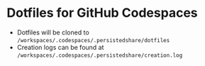 # Dotfiles for GitHub Codespaces

- Dotfiles will be cloned to `/workspaces/.codespaces/.persistedshare/dotfiles`
- Creation logs can be found at `/workspaces/.codespaces/.persistedshare/creation.log`
